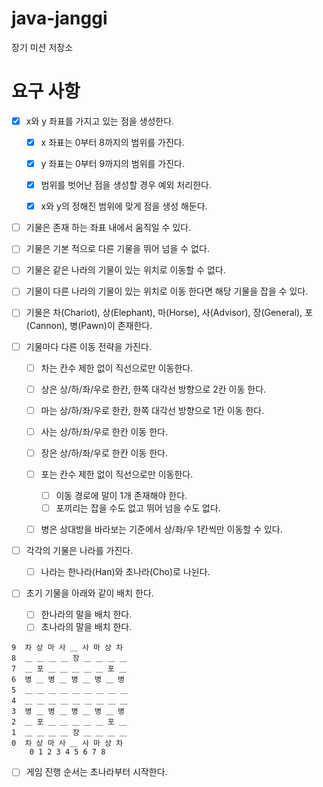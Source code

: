 # java-janggi

장기 미션 저장소

# 요구 사항

- [x] x와 y 좌표를 가지고 있는 점을 생성한다.
  - [x] x 좌표는 0부터 8까지의 범위를 가진다. 
  - [x] y 좌표는 0부터 9까지의 범위를 가진다.
  - [x] 범위를 벗어난 점을 생성할 경우 예외 처리한다.
  - [x] x와 y의 정해진 범위에 맞게 점을 생성 해둔다. 


- [ ] 기물은 존재 하는 좌표 내에서 움직일 수 있다.
- [ ] 기물은 기본 적으로 다른 기물을 뛰어 넘을 수 없다.
- [ ] 기물은 같은 나라의 기물이 있는 위치로 이동할 수 없다.
- [ ] 기물이 다른 나라의 기물이 있는 위치로 이동 한다면 해당 기물을 잡을 수 있다.


- [ ] 기물은 차(Chariot), 상(Elephant), 마(Horse), 사(Advisor), 장(General), 포(Cannon), 병(Pawn)이 존재한다.
- [ ] 기물마다 다른 이동 전략을 가진다.
  - [ ] 차는 칸수 제한 없이 직선으로만 이동한다.
  - [ ] 상은 상/하/좌/우로 한칸, 한쪽 대각선 방향으로 2칸 이동 한다.
  - [ ] 마는 상/하/좌/우로 한칸, 한쪽 대각선 방향으로 1칸 이동 한다.
  - [ ] 사는 상/하/좌/우로 한칸 이동 한다.
  - [ ] 장은 상/하/좌/우로 한칸 이동 한다.
  - [ ] 포는 칸수 제한 없이 직선으로만 이동한다. 
    - [ ] 이동 경로에 말이 1개 존재해야 한다.
    - [ ] 포끼리는 잡을 수도 없고 뛰어 넘을 수도 없다.
  - [ ] 병은 상대방을 바라보는 기준에서 상/좌/우 1칸씩만 이동할 수 있다.


- [ ] 각각의 기물은 나라를 가진다.
  - [ ] 나라는 한나라(Han)와 초나라(Cho)로 나뉜다.


- [ ] 초기 기물을 아래와 같이 배치 한다.
  - [ ] 한나라의 말을 배치 한다.
  - [ ] 초나라의 말을 배치 한다.
```배치 예시
9  차 상 마 사 ＿ 사 마 상 차
8  ＿ ＿ ＿ ＿ 장 ＿ ＿ ＿ ＿
7  ＿ 포 ＿ ＿ ＿ ＿ ＿ 포 ＿
6  병 ＿ 병 ＿ 병 ＿ 병 ＿ 병
5  ＿ ＿ ＿ ＿ ＿ ＿ ＿ ＿ ＿
4  ＿ ＿ ＿ ＿ ＿ ＿ ＿ ＿ ＿
3  병 ＿ 병 ＿ 병 ＿ 병 ＿ 병
2  ＿ 포 ＿ ＿ ＿ ＿ ＿ 포 ＿
1  ＿ ＿ ＿ ＿ 장 ＿ ＿ ＿ ＿
0  차 상 마 사 ＿ 사 마 상 차
    0 1 2 3 4 5 6 7 8
```

- [ ] 게임 진행 순서는 초나라부터 시작한다.